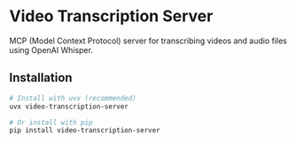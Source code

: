 # Video Transcription Server

MCP (Model Context Protocol) server for transcribing videos and audio files using OpenAI Whisper.

## Installation

```bash
# Install with uvx (recommended)
uvx video-transcription-server

# Or install with pip
pip install video-transcription-server
```
